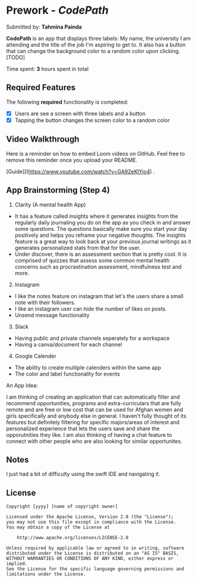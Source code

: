 # Prework - *CodePath*

Submitted by: **Tahmina Painda**

**CodePath** is an app that displays three labels: My name, the university 
I am attending and the title of the job I'm aspiring to get to. It also has a button
that can change the background color to a random color upon clicking. [TODO] 

Time spent: **3** hours spent in total

## Required Features

The following **required** functionality is completed:

- [x] Users are see a screen with three labels and a button
- [x] Tapping the button changes the screen color to a random color
 
## Video Walkthrough

Here is a reminder on how to embed Loom videos on GitHub. Feel free to remove this reminder once you upload your README. 

[Guide]](https://www.youtube.com/watch?v=GA92eKlYio4) .

## App Brainstorming (Step 4)

1. Clarity (A mental health App)
- It has a feature called insights where it generates insights from the regularly daily journaling you do on the app as you check in and answer some questions. The questions basically make sure you start your day positively and helps you reframe your negative thoughts. The insights feature is a great way to look back at your previous journal writings as it generates personalized stats from that for the user. 
- Under discover, there is an assessment section that is pretty cool. It is comprised of quizzes that assess some common mental health concerns such as procrastination assessment, mindfulness test and more. 

2. Instagram
- I like the notes feature on instagram that let's the users share a small note with their followers.
- I like an instagram user can hide the number of likes on posts.
- Unsend message functionality

3. Slack
- Having public and private channels seperately for a workspace 
- Having a canva/document for each channel

4. Google Calender
- The ability to create multiple calenders within the same app
- The color and label functionality for events


An App Idea: 

I am thinking of creating an application that can automatically filter and recommend opportunities, programs and extra-curriculars that are fully remote and are free or low cost that can be used for Afghan women and girls specifically and anybody else in general. I haven't fully thought of its features but definitely filtering for specific majors/areas of interest and personalized experience that lets the users save and share the opporutnities they like. I am also thinking of having a chat feature to connect with other people who are also looking for similar opportunites. 

## Notes

I just had a bit of difficulty using the swift IDE and navigating it.

## License

    Copyright [yyyy] [name of copyright owner]

    Licensed under the Apache License, Version 2.0 (the "License");
    you may not use this file except in compliance with the License.
    You may obtain a copy of the License at

        http://www.apache.org/licenses/LICENSE-2.0

    Unless required by applicable law or agreed to in writing, software
    distributed under the License is distributed on an "AS IS" BASIS,
    WITHOUT WARRANTIES OR CONDITIONS OF ANY KIND, either express or implied.
    See the License for the specific language governing permissions and
    limitations under the License.
